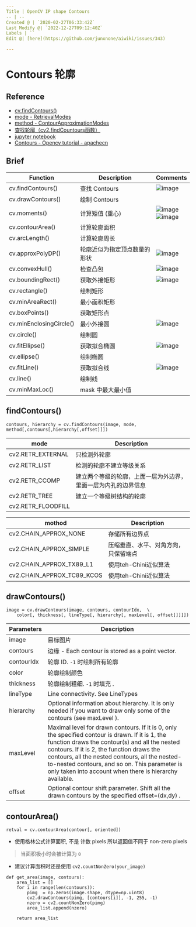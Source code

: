 ```yaml
---
Title | OpenCV IP shape Contours
-- | --
Created @ | `2020-02-27T06:33:42Z`
Last Modify @| `2022-12-27T09:12:40Z`
Labels | ``
Edit @| [here](https://github.com/junxnone/aiwiki/issues/343)

---
```

# Contours 轮廓

## Reference

- [cv.findContours()](https://docs.opencv.org/4.2.0/d3/dc0/group__imgproc__shape.html#gadf1ad6a0b82947fa1fe3c3d497f260e0)
- [mode - RetrievalModes](https://docs.opencv.org/4.2.0/d3/dc0/group__imgproc__shape.html#ga819779b9857cc2f8601e6526a3a5bc71)
- [method - ContourApproximationModes](https://docs.opencv.org/4.2.0/d3/dc0/group__imgproc__shape.html#ga4303f45752694956374734a03c54d5ff)
- [查找轮廓（cv2.findCountours函数）](https://www.cnblogs.com/wmy-ncut/p/9889294.html)
- [jupyter notebook](https://github.com/junxnone/examples/blob/master/opencv/OpenCV_findContours_drawContours.ipynb)
- [Contours - Opencv tutorial - apachecn](https://opencv.apachecn.org/#/docs/4.0.0/4.9-tutorial_py_contours)

## Brief

Function | Description | Comments
-- | -- | --
cv.findContours() | 查找 Contours | ![image](https://user-images.githubusercontent.com/2216970/98224789-e0aa3400-1f8e-11eb-8afb-5791d52d9c16.png)
cv.drawContours()  | 绘制 Contours
cv.moments() | 计算矩值 (重心) | ![image](https://user-images.githubusercontent.com/2216970/98222223-82c81d00-1f8b-11eb-91ef-1fd1957f6724.png)<br>![image](https://user-images.githubusercontent.com/2216970/98222265-907da280-1f8b-11eb-8e47-6a8afbfc9046.png)
cv.contourArea() | 计算轮廓面积
cv.arcLength() | 计算轮廓周长
cv.approxPolyDP() | 轮廓近似为指定顶点数量的形状 | ![image](https://user-images.githubusercontent.com/2216970/98224811-e6a01500-1f8e-11eb-960e-ef5cb039005d.png)
cv.convexHull() | 检查凸包 | ![image](https://user-images.githubusercontent.com/2216970/98224837-eef85000-1f8e-11eb-9b31-ad5076125aa6.png)
cv.boundingRect() | 获取外接矩形 | ![image](https://user-images.githubusercontent.com/2216970/98224886-ffa8c600-1f8e-11eb-83b0-8199a0e9666b.png)
cv.rectangle() | 绘制矩形
cv.minAreaRect() | 最小面积矩形
cv.boxPoints() | 获取矩形点
cv.minEnclosingCircle() | 最小外接圆 | ![image](https://user-images.githubusercontent.com/2216970/98224907-05061080-1f8f-11eb-9c86-deb7dc00d1fe.png)
cv.circle() | 绘制圆
cv.fitEllipse() | 获取拟合椭圆 | ![image](https://user-images.githubusercontent.com/2216970/98224930-0f280f00-1f8f-11eb-916b-e069c20d3d79.png)
cv.ellipse() | 绘制椭圆
cv.fitLine() | 获取拟合线 | ![image](https://user-images.githubusercontent.com/2216970/98224951-14855980-1f8f-11eb-836d-9f9c472d0703.png)
cv.line() | 绘制线
cv.minMaxLoc() | mask 中最大最小值


## findContours()
```
contours, hierarchy = cv.findContours(image, mode, method[,contours[,hierarchy[,offset]]])
```

mode | Description
-- | --
cv2.RETR_EXTERNAL | 只检测外轮廓
cv2.RETR_LIST | 检测的轮廓不建立等级关系
cv2.RETR_CCOMP | 建立两个等级的轮廓，上面一层为外边界，里面一层为内孔的边界信息
cv2.RETR_TREE | 建立一个等级树结构的轮廓
cv2.RETR_FLOODFILL |

mothod | Description
-- | --
cv2.CHAIN_APPROX_NONE | 存储所有边界点
cv2.CHAIN_APPROX_SIMPLE | 压缩垂直、水平、对角方向，只保留端点
cv2.CHAIN_APPROX_TX89_L1 | 使用teh-Chini近似算法
cv2.CHAIN_APPROX_TC89_KCOS | 使用teh-Chini近似算法

## drawContours()

```
image = cv.drawContours(image, contours, contourIdx,  \
    color[, thickness[, lineType[, hierarchy[, maxLevel[, offset]]]]])
```

Parameters | Description
-- | --
image | 目标图片
contours | 边缘 -  Each contour is stored as a point vector.
contourIdx | 轮廓 ID. `-1` 时绘制所有轮廓
color | 轮廓绘制颜色
thickness | 轮廓绘制粗细. `-1` 时填充 .
lineType | Line connectivity. See LineTypes
hierarchy | Optional information about hierarchy. It is only needed if you want to draw only some of the contours (see maxLevel ).
maxLevel | Maximal level for drawn contours. If it is 0, only the specified contour is drawn. If it is 1, the function draws the contour(s) and all the nested contours. If it is 2, the function draws the contours, all the nested contours, all the nested-to-nested contours, and so on. This parameter is only taken into account when there is hierarchy available.
offset | Optional contour shift parameter. Shift all the drawn contours by the specified offset=(dx,dy) .

## contourArea()
```
retval = cv.contourArea(contour[, oriented])
```
- 使用格林公式计算面积, 不是 计数 pixels 所以返回值不同于 non-zero pixels
> 当面积极小时会被计算为 `0`
- 建议计算面积时还是使用 `cv2.countNonZero(your_image)`

```
def get_area(image, contours):
    area_list = []
    for i in range(len(contours)):
        pimg  = np.zeros(image.shape, dtype=np.uint8)
        cv2.drawContours(pimg, [contours[i]], -1, 255, -1)
        nzero = cv2.countNonZero(pimg)
        area_list.append(nzero)

    return area_list
```

